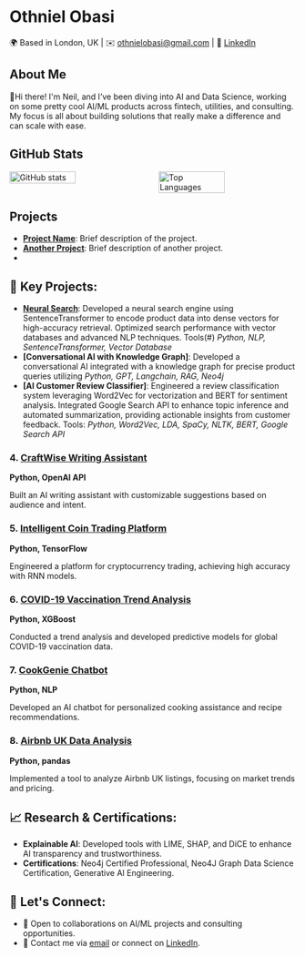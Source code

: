   # Othniel Obasi

🌍 Based in London, UK | ✉️ [othnielobasi@gmail.com](mailto:othnielobasi@gmail.com) | 🔗 [LinkedIn](https://www.linkedin.com/in/othnielobasi/)

## About Me
👋Hi there! I'm Neil, and I’ve been diving into AI and Data Science, working on some pretty cool AI/ML products across fintech, utilities, and consulting. My focus is all about building solutions that really make a difference and can scale with ease.


## GitHub Stats

<div style="display: flex; justify-content: space-between;">
  <img src="https://github-readme-stats.vercel.app/api?username=othnielObasi&count_private=true&show_icons=true&bg_color=ffffff&title_color=000000&text_color=000000&icon_color=000000&custom_title=GitHub%20Stats&include_all_commits=true&hide=stars,prs,issues,contribs&token=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" alt="GitHub stats" style="width: 48%;"/>
  <img src="https://github-readme-stats.vercel.app/api/top-langs/?username=othnielObasi&layout=compact&bg_color=ffffff&title_color=000000&text_color=000000&icon_color=000000&custom_title=Top%20Languages&token=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" alt="Top Languages" style="width: 48%;"/>
</div>

## Projects

- **[Project Name](https://github.com/othnielObasi/project-name)**: Brief description of the project.
- **[Another Project](https://github.com/othnielObasi/another-project)**: Brief description of another project.
- 
## 🚀 Key Projects:
- **[Neural Search](#)**: Developed a neural search engine using SentenceTransformer to encode product data into dense vectors for high-accuracy retrieval. Optimized search performance with vector databases and advanced NLP techniques.
Tools(#) *Python, NLP, SentenceTransformer, Vector Database*
- **[Conversational AI with Knowledge Graph]**: Developed a conversational AI integrated with a knowledge graph for precise product queries utilizing *Python, GPT, Langchain, RAG, Neo4j*
- **[AI Customer Review Classifier]**: Engineered a review classification system leveraging Word2Vec for vectorization and BERT for sentiment analysis. Integrated Google Search API to enhance topic inference and automated summarization, providing actionable insights from customer feedback. Tools:  *Python, Word2Vec, LDA, SpaCy, NLTK, BERT, Google Search API*




### 4. [CraftWise Writing Assistant](#)
**Python, OpenAI API**

Built an AI writing assistant with customizable suggestions based on audience and intent.

### 5. [Intelligent Coin Trading Platform](#)
**Python, TensorFlow**

Engineered a platform for cryptocurrency trading, achieving high accuracy with RNN models.

### 6. [COVID-19 Vaccination Trend Analysis](#)
**Python, XGBoost**

Conducted a trend analysis and developed predictive models for global COVID-19 vaccination data.

### 7. [CookGenie Chatbot](#)
**Python, NLP**

Developed an AI chatbot for personalized cooking assistance and recipe recommendations.

### 8. [Airbnb UK Data Analysis](#)
**Python, pandas**

Implemented a tool to analyze Airbnb UK listings, focusing on market trends and pricing.


## 📈 Research & Certifications:
- **Explainable AI**: Developed tools with LIME, SHAP, and DiCE to enhance AI transparency and trustworthiness.
- **Certifications**: Neo4j Certified Professional, Neo4J Graph Data Science Certification, Generative AI Engineering.


## 👥 Let's Connect:
- 💼 Open to collaborations on AI/ML projects and consulting opportunities.
- 📧 Contact me via [email](mailto:othnielobasi@gmail.com) or connect on [LinkedIn](https://www.linkedin.com/in/othnielobasi).

